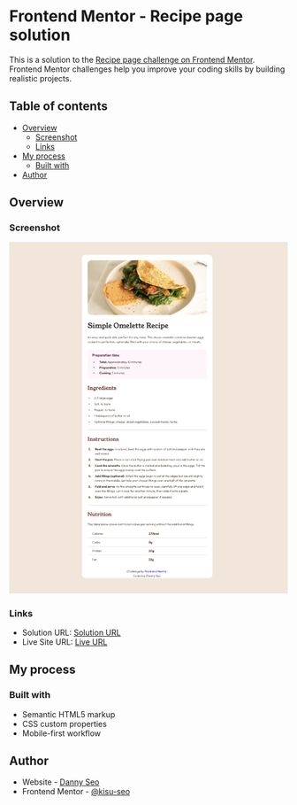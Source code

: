 # Frontend Mentor - Recipe page solution

This is a solution to the [Recipe page challenge on Frontend Mentor](https://www.frontendmentor.io/challenges/recipe-page-KiTsR8QQKm). Frontend Mentor challenges help you improve your coding skills by building realistic projects.

## Table of contents

- [Overview](#overview)
  - [Screenshot](#screenshot)
  - [Links](#links)
- [My process](#my-process)
  - [Built with](#built-with)
- [Author](#author)

## Overview

### Screenshot

![Project Screenshot](/recipe_page_screenshot.png)

### Links

- Solution URL: [Solution URL](https://github.com/kisu-seo/Recipe_page)
- Live Site URL: [Live URL](https://kisu-seo.github.io/Recipe_page/)

## My process

### Built with

- Semantic HTML5 markup
- CSS custom properties
- Mobile-first workflow

## Author

- Website - [Danny Seo](https://github.com/kisu-seo/Recipe_page)
- Frontend Mentor - [@kisu-seo](https://www.frontendmentor.io/profile/yourusername)
